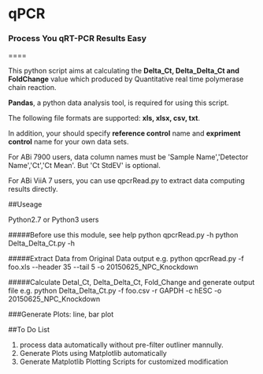 # qPCR 

### Process You qRT-PCR Results Easy  
====


     
This python script aims at calculating the **Delta_Ct, Delta_Delta_Ct and FoldChange** value which
produced by Quantitative real time polymerase chain reaction.
    
**Pandas**, a python data analysis tool, is required for using this script.
    
The following file formats are supported: **xls, xlsx, csv, txt**. 
    
In addition, your should specify **reference control** name and **expriment control** name for your own data sets.
    
For ABi 7900 users, data column names must be 'Sample Name','Detector Name','Ct','Ct Mean'. But 'Ct StdEV' is optional.

For ABi ViiA 7 users, you can use qpcrRead.py to extract data computing results directly.

##Useage

Python2.7 or Python3 users

#####Before use this module, see help
python qpcrRead.py -h 
python Delta_Delta_Ct.py -h

#####Extract Data from Original Data output
e.g. python qpcrRead.py -f foo.xls --header 35 --tail 5  -o 20150625_NPC_Knockdown

#####Calculate Detal_Ct, Delta_Delta_Ct, Fold_Change and generate output file
e.g. python Delta_Delta_Ct.py -f foo.csv -r GAPDH -c hESC -o 20150625_NPC_Knockdown

###Generate Plots: line, bar plot

##To Do List

1. process data automatically without pre-filter outliner mannully.
2. Generate Plots using Matplotlib automatically 
3. Generate Matplotlib Plotting Scripts for customized modification


